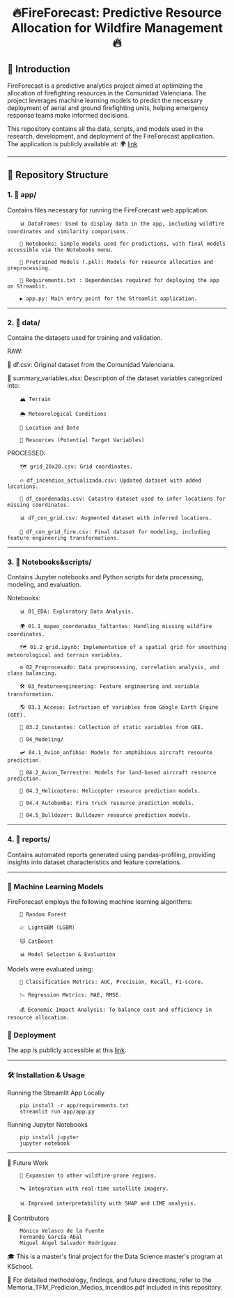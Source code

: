 <h1 style="text-align: center;">🔥FireForecast: Predictive Resource Allocation for Wildfire Management🔥</h1>


<h2>🚀 Introduction</h2>

FireForecast is a predictive analytics project aimed at optimizing the allocation of firefighting resources in the Comunidad Valenciana. The project leverages machine learning models to predict the necessary deployment of aerial and ground firefighting units, helping emergency response teams make informed decisions.

This repository contains all the data, scripts, and models used in the research, development, and deployment of the FireForecast application. The application is publicly available at: 🌍 [link](https://firecast.streamlit.app/)

***

<h2>📂 Repository Structure</h2>

<h3>1. 📁 app/</h3>

Contains files necessary for running the FireForecast web application.

        📊 DataFrames: Used to display data in the app, including wildfire coordinates and similarity comparisons.

        📜 Notebooks: Simple models used for predictions, with final models accessible via the Notebooks menu.

        🧠 Pretrained Models (.pkl): Models for resource allocation and preprocessing.

        📌 Requirements.txt : Dependencies required for deploying the app on Streamlit.

        ▶️ app.py: Main entry point for the Streamlit application.

***

<h3>2. 📂 data/</h3>

Contains the datasets used for training and validation.


RAW:  

📝 df.csv: Original dataset from the Comunidad Valenciana.

📑 summary_variables.xlsx: Description of the dataset variables categorized into:

        🏔️ Terrain

        🌦️ Meteorological Conditions

        📍 Location and Date

        🚒 Resources (Potential Target Variables)

PROCESSED:

        🗺️ grid_20x20.csv: Grid coordinates.

        🔥 df_incendios_actualizado.csv: Updated dataset with added locations.

        📌 df_coordenadas.csv: Catastro dataset used to infer locations for missing coordinates.

        📊 df_con_grid.csv: Augmented dataset with inferred locations.

        🚒 df_con_grid_fire.csv: Final dataset for modeling, including feature engineering transformations.

***

<h3>3. 📂 Notebooks&scripts/</h3>

Contains Jupyter notebooks and Python scripts for data processing, modeling, and evaluation.

Notebooks:

        📊 01_EDA: Exploratory Data Analysis.

        🌍 01.1_mapeo_coordenadas_faltantes: Handling missing wildfire coordinates.

        🗺️ 01.2_grid.ipynb: Implementation of a spatial grid for smoothing meteorological and terrain variables.

        ⚙️ 02_Preprocesado: Data preprocessing, correlation analysis, and class balancing.

        🛠️ 03_featureengineering: Feature engineering and variable transformation.

        🌎 03.1_Acceso: Extraction of variables from Google Earth Engine (GEE).

        📏 03.2_Constantes: Collection of static variables from GEE.

        🤖 04_Modeling/

        🛩️ 04.1_Avion_anfibio: Models for amphibious aircraft resource prediction.

        🛬 04.2_Avion_Terrestre: Models for land-based aircraft resource prediction.

        🚁 04.3_Helicoptero: Helicopter resource prediction models.

        🚒 04.4_Autobomba: Fire truck resource prediction models.

        🚜 04.5_Bulldozer: Bulldozer resource prediction models.

***

<h3>4. 📂 reports/</h3>

Contains automated reports generated using pandas-profiling, providing insights into dataset characteristics and feature correlations.

***

<h3>🧠 Machine Learning Models</h3>

FireForecast employs the following machine learning algorithms:

        🌲 Random Forest

        📈 LightGBM (LGBM)

        🐱 CatBoost

        📊 Model Selection & Evaluation

Models were evaluated using:

        🔢 Classification Metrics: AUC, Precision, Recall, F1-score.

        📉 Regression Metrics: MAE, RMSE.

        💰 Economic Impact Analysis: To balance cost and efficiency in resource allocation.

<h3>🚀 Deployment</h3>

The app is publicly accessible at this [link](https://firecast.streamlit.app/).


***

<h3>🛠️ Installation & Usage</h3>

Running the Streamlit App Locally

        pip install -r app/requirements.txt
        streamlit run app/app.py

Running Jupyter Notebooks

        pip install jupyter
        jupyter notebook

***

🔮 Future Work

        📍 Expansion to other wildfire-prone regions.

        🛰️ Integration with real-time satellite imagery.

        📊 Improved interpretability with SHAP and LIME analysis.

👥 Contributors

        Mónica Velasco de la Fuente
        Fernando García Abal
        Miguel Ángel Salvador Rodríguez


🎓 This is a master's final project for the Data Science master's program at KSchool.


📖 For detailed methodology, findings, and future directions, refer to the Memoria_TFM_Predicion_Medios_Incendios.pdf included in this repository.

